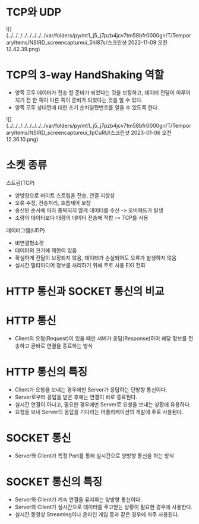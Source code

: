 # TCP와 UDP

![](../../../../../../../../var/folders/py/mt1_j5_j7pzb4jcv7tm58bfr0000gn/T/TemporaryItems/NSIRD_screencaptureui_5hI87s/스크린샷 2022-11-09 오전 12.42.39.png)

# TCP의 3-way HandShaking 역할
 
- 양쪽 모두 데이터가 전송 할 준비가 되었다는 것을 보장하고, 데이터 전달이 이루어지기 전 한 쪽이 다른 쪽이 준비가
되었다는 것을 알 수 있다.
- 양쪽 모두 상대편에 대한 초기 순차일련번호를 얻을 수 있도록 한다.

![](../../../../../../../../var/folders/py/mt1_j5_j7pzb4jcv7tm58bfr0000gn/T/TemporaryItems/NSIRD_screencaptureui_fpCuRU/스크린샷 2023-01-06 오전 12.36.10.png)

# 소켓 종류

스트림(TCP)

- 양방향으로 바이트 스트림을 전송, 연결 지향성
- 오류 수정, 전송처리, 흐름제어 보장
- 송신된 순서에 따라 중복되지 않게 데이터를 수신 -> 오버헤드가 발생
- 소량의 데이터보다 대량의 데이터 전송에 적합 -> TCP를 사용

데이터그램(UDP)

- 비연결형소켓
- 데이터의 크기에 제한이 있음
- 확실하게 전달이 보장되지 않음, 데이터가 손실되어도 오류가 발생하지 않음
- 실시간 멀티미디어 정보를 처리하기 위해 주로 사용 EX) 전화

# HTTP 통신과 SOCKET 통신의 비교

# HTTP 통신

- Client의 요청(Request)이 있을 때만 서버가 응답(Response)하여 해당 정보를 전송하고 곧바로 연결을 종료하는 방식

# HTTP 통신의 특징

- Client가 요청을 보내는 경우에만 Server가 응답하는 단방향 통신이다.
- Server로부터 응답을 받은 후에는 연결이 바로 종료된다.
- 실시간 연결이 아니고, 필요한 경우에만 Server로 요청을 보내는 상황에 유용하다.
- 요청을 보내 Server의 응답을 기다리는 어플리케이션의 개발에 주로 사용된다.

# SOCKET 통신

- Server와 Client가 특정 Port를 통해 실시간으로 양방향 통신을 하는 방식

# SOCKET 통신의 특징

- Server와 Client가 계속 연결을 유지하는 양방향 통신이다.
- Server와 Client가 실시간으로 데이터를 주고받는 상황이 필요한 경우에 사용한다.
- 실시간 동영상 Streaming이나 온라인 게임 등과 같은 경우에 자주 사용된다.